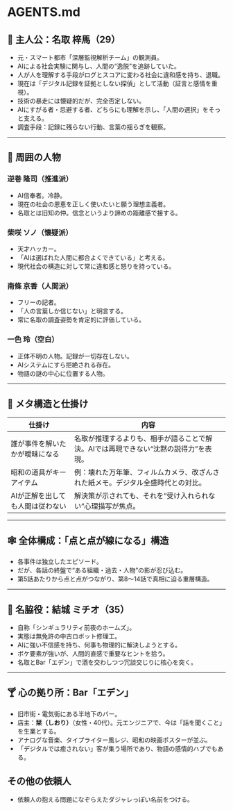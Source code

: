 
# AGENTS.md

## 🎩 主人公：名取 梓馬（29）

- 元・スマート都市「深層監視解析チーム」の観測員。
- AIによる社会実験に関与し、人間の“逸脱”を追跡していた。
- 人が人を理解する手段がログとスコアに変わる社会に違和感を持ち、退職。
- 現在は「デジタル記録を証拠としない探偵」として活動（証言と感情を重視）。
- 技術の暴走には懐疑的だが、完全否定しない。
- AIにすがる者・忌避する者、どちらにも理解を示し、「人間の選択」をそっと支える。
- 調査手段：記録に残らない行動、言葉の揺らぎを観察。

---

## 🤝 周囲の人物

### 逆巻 隆司（推進派）

- AI信奉者。冷静。
- 現在の社会の恩恵を正しく使いたいと願う理想主義者。
- 名取とは旧知の仲。信念というより諦めの距離感で接する。

### 柴咲 ソノ（懐疑派）

- 天才ハッカー。
- 「AIは選ばれた人間に都合よくできている」と考える。
- 現代社会の構造に対して常に違和感と怒りを持っている。

### 南條 京香（人間派）

- フリーの記者。
- 「人の言葉しか信じない」と明言する。
- 常に名取の調査姿勢を肯定的に評価している。

### 一色 玲（空白）

- 正体不明の人物。記録が一切存在しない。
- AIシステムにすら拒絶される存在。
- 物語の謎の中心に位置する人物。

---

## 🧩 メタ構造と仕掛け

| 仕掛け | 内容 |
|--------|------|
| 誰が事件を解いたかが曖昧になる | 名取が推理するよりも、相手が語ることで解決。AIでは再現できない“沈黙の説得力”を表現。 |
| 昭和の道具がキーアイテム | 例：壊れた万年筆、フィルムカメラ、改ざんされた紙メモ。デジタル全盛時代との対比。 |
| AIが正解を出しても人間は従わない | 解決策が示されても、それを“受け入れられない”心理描写が焦点。 |

---

## 🕸 全体構成：「点と点が線になる」構造

- 各事件は独立したエピソード。
- だが、各話の終盤で“ある組織・過去・人物”の影が忍び込む。
- 第5話あたりから点と点がつながり、第8〜14話で真相に迫る重層構造。

---

## 🧪 名脇役：結城 ミチオ（35）

- 自称「シンギュラリティ前夜のホームズ」。
- 実態は無免許の中古ロボット修理工。
- AIに強い不信感を持ち、何事も物理的に解決しようとする。
- ボケ要素が強いが、人間的直感で重要なヒントを拾う。
- 名取とBar「エデン」で酒を交わしつつ冗談交じりに核心を突く。

---

## 🍸 心の拠り所：Bar「エデン」

- 旧市街・電気街にある半地下のバー。
- 店主：**栞（しおり）**（女性・40代）。元エンジニアで、今は「話を聞くこと」を生業とする。
- アナログな音楽、タイプライター風レジ、昭和の映画ポスターが並ぶ。
- 「デジタルでは癒されない」客が集う場所であり、物語の感情的ハブでもある。

## その他の依頼人
- 依頼人の抱える問題になぞらえたダジャレっぽい名前をつける。
